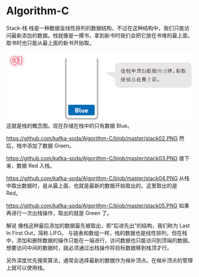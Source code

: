 # Algorithm-C

Stack-栈
栈是一种数据呈线性排列的数据结构，不过在这种结构中，我们只能访问最新添加的数据。栈就像是一摞书，拿到新书时我们会把它放在书堆的最上面，取书时也只能从最上面的新书开始取。

![](https://github.com/kafka-soda/Algorithm-C/blob/master/stack01.PNG)
这就是栈的概念图。现在存储在栈中的只有数据 Blue。

https://github.com/kafka-soda/Algorithm-C/blob/master/stack02.PNG
然后，栈中添加了数据 Green。

https://github.com/kafka-soda/Algorithm-C/blob/master/stack03.PNG
接下来，数据 Red 入栈。

https://github.com/kafka-soda/Algorithm-C/blob/master/stack04.PNG
从栈中取出数据时，是从最上面，也就是最新的数据开始取出的。这里取出的是 Red。

https://github.com/kafka-soda/Algorithm-C/blob/master/stack05.PNG
如果再进行一次出栈操作，取出的就是 Green 了。

解说
像栈这种最后添加的数据最先被取出，即“后进先出”的结构，我们称为 Last In First Out，简称 LIFO。
与链表和数组一样，栈的数据也是线性排列，但在栈中，添加和删除数据的操作只能在一端进行，访问数据也只能访问到顶端的数据。想要访问中间的数据时，就必须通过出栈操作将目标数据移到栈顶才行。

另外深度优先搜索算法，通常会选择最新的数据作为候补顶点。在候补顶点的管理上就可以使用栈。


